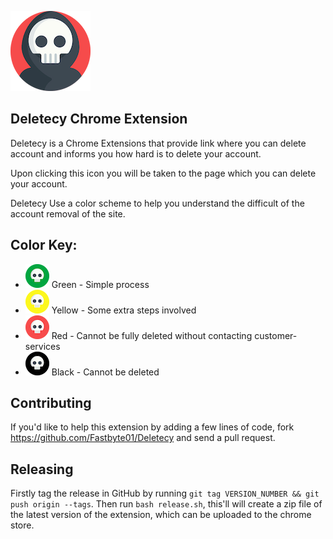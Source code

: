 ![](img/icon_128.png)

## Deletecy Chrome Extension

Deletecy is a Chrome Extensions that provide link where you can delete account and informs you how hard is to delete your account.

Upon clicking this icon you will be taken to the page which you can delete your account.

Deletecy Use a color scheme to help you understand the difficult of the account removal of the site.


## Color Key:
* ![](img/icon_easy_38.png) Green - Simple process
* ![](img/icon_medium_38.png) Yellow - Some extra steps involved
* ![](img/icon_hard_38.png) Red - Cannot be fully deleted without contacting customer-services
* ![](img/icon_impossible_38.png) Black - Cannot be deleted

## Contributing

If you'd like to help this extension by adding a few lines of code, fork https://github.com/Fastbyte01/Deletecy and send a pull request.

## Releasing

Firstly tag the release in GitHub by running `git tag VERSION_NUMBER && git push origin --tags`. Then run `bash release.sh`, this'll will create a zip file of the latest version of the extension, which can be uploaded to the chrome store.

